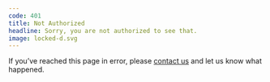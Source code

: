 ```yaml
---
code: 401
title: Not Authorized
headline: Sorry, you are not authorized to see that.
image: locked-d.svg
---
```

If you’ve reached this page in error,
please [contact us](https://www.ted.com/contact)
and let us know what happened.
